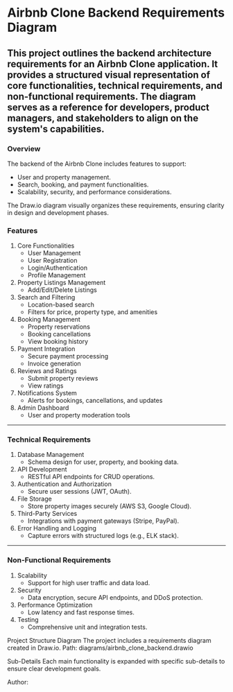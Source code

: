 
# Airbnb Clone Backend Requirements Diagram
This project outlines the backend architecture requirements for an Airbnb Clone application. It provides a structured visual representation of core functionalities, technical requirements, and non-functional requirements. The diagram serves as a reference for developers, product managers, and stakeholders to align on the system's capabilities.
----------------------------------------------------------------------------

### Overview
The backend of the Airbnb Clone includes features to support:

- User and property management.
- Search, booking, and payment functionalities.
- Scalability, security, and performance considerations.

The Draw.io diagram visually organizes these requirements, ensuring clarity in design and development phases.

### Features
1. Core Functionalities
   - User Management
   - User Registration
   - Login/Authentication
   - Profile Management
2. Property Listings Management
   - Add/Edit/Delete Listings
3. Search and Filtering
   - Location-based search
   - Filters for price, property type, and amenities
4. Booking Management
   - Property reservations
   - Booking cancellations
   - View booking history
5. Payment Integration
   - Secure payment processing
   - Invoice generation
6. Reviews and Ratings
   - Submit property reviews
   - View ratings
7. Notifications System
   - Alerts for bookings, cancellations, and updates
8. Admin Dashboard
   - User and property moderation tools

---------------------------------------------------------------------------
### Technical Requirements
1. Database Management
   - Schema design for user, property, and booking data.
2. API Development
   - RESTful API endpoints for CRUD operations.
3. Authentication and Authorization
   - Secure user sessions (JWT, OAuth).
4. File Storage
   - Store property images securely (AWS S3, Google Cloud).
5. Third-Party Services
   - Integrations with payment gateways (Stripe, PayPal).
6. Error Handling and Logging
   - Capture errors with structured logs (e.g., ELK stack).

-----------------------------------------------------------------------------
### Non-Functional Requirements
1. Scalability
   - Support for high user traffic and data load.
2. Security
   - Data encryption, secure API endpoints, and DDoS protection.
3. Performance Optimization
   - Low latency and fast response times.
4. Testing
   - Comprehensive unit and integration tests.

Project Structure
Diagram
The project includes a requirements diagram created in Draw.io.
Path: diagrams/airbnb_clone_backend.drawio

Sub-Details
Each main functionality is expanded with specific sub-details to ensure clear development goals.


Author:
<Brian Kipkemboi>